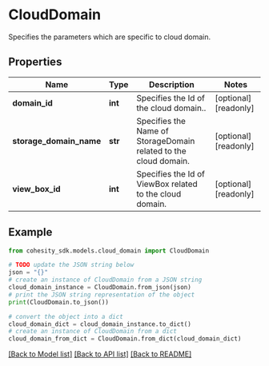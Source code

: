 # CloudDomain

Specifies the parameters which are specific to cloud domain.

## Properties

Name | Type | Description | Notes
------------ | ------------- | ------------- | -------------
**domain_id** | **int** | Specifies the Id of the cloud domain.. | [optional] [readonly] 
**storage_domain_name** | **str** | Specifies the Name of StorageDomain related to the cloud domain. | [optional] [readonly] 
**view_box_id** | **int** | Specifies the Id of ViewBox related to the cloud domain. | [optional] [readonly] 

## Example

```python
from cohesity_sdk.models.cloud_domain import CloudDomain

# TODO update the JSON string below
json = "{}"
# create an instance of CloudDomain from a JSON string
cloud_domain_instance = CloudDomain.from_json(json)
# print the JSON string representation of the object
print(CloudDomain.to_json())

# convert the object into a dict
cloud_domain_dict = cloud_domain_instance.to_dict()
# create an instance of CloudDomain from a dict
cloud_domain_from_dict = CloudDomain.from_dict(cloud_domain_dict)
```
[[Back to Model list]](../README.md#documentation-for-models) [[Back to API list]](../README.md#documentation-for-api-endpoints) [[Back to README]](../README.md)


